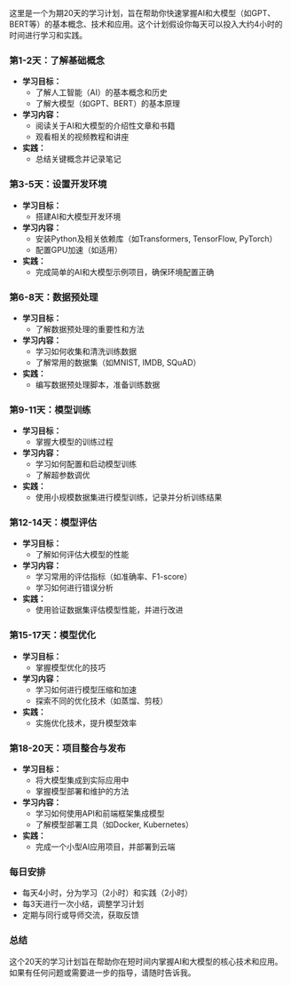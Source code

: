 这里是一个为期20天的学习计划，旨在帮助你快速掌握AI和大模型（如GPT、BERT等）的基本概念、技术和应用。这个计划假设你每天可以投入大约4小时的时间进行学习和实践。

### 第1-2天：了解基础概念
- **学习目标：**
  - 了解人工智能（AI）的基本概念和历史
  - 了解大模型（如GPT、BERT）的基本原理
- **学习内容：**
  - 阅读关于AI和大模型的介绍性文章和书籍
  - 观看相关的视频教程和讲座
- **实践：**
  - 总结关键概念并记录笔记

### 第3-5天：设置开发环境
- **学习目标：**
  - 搭建AI和大模型开发环境
- **学习内容：**
  - 安装Python及相关依赖库（如Transformers, TensorFlow, PyTorch）
  - 配置GPU加速（如适用）
- **实践：**
  - 完成简单的AI和大模型示例项目，确保环境配置正确

### 第6-8天：数据预处理
- **学习目标：**
  - 了解数据预处理的重要性和方法
- **学习内容：**
  - 学习如何收集和清洗训练数据
  - 了解常用的数据集（如MNIST, IMDB, SQuAD）
- **实践：**
  - 编写数据预处理脚本，准备训练数据

### 第9-11天：模型训练
- **学习目标：**
  - 掌握大模型的训练过程
- **学习内容：**
  - 学习如何配置和启动模型训练
  - 了解超参数调优
- **实践：**
  - 使用小规模数据集进行模型训练，记录并分析训练结果

### 第12-14天：模型评估
- **学习目标：**
  - 了解如何评估大模型的性能
- **学习内容：**
  - 学习常用的评估指标（如准确率、F1-score）
  - 学习如何进行错误分析
- **实践：**
  - 使用验证数据集评估模型性能，并进行改进

### 第15-17天：模型优化
- **学习目标：**
  - 掌握模型优化的技巧
- **学习内容：**
  - 学习如何进行模型压缩和加速
  - 探索不同的优化技术（如蒸馏、剪枝）
- **实践：**
  - 实施优化技术，提升模型效率

### 第18-20天：项目整合与发布
- **学习目标：**
  - 将大模型集成到实际应用中
  - 掌握模型部署和维护的方法
- **学习内容：**
  - 学习如何使用API和前端框架集成模型
  - 了解模型部署工具（如Docker, Kubernetes）
- **实践：**
  - 完成一个小型AI应用项目，并部署到云端

### 每日安排
- 每天4小时，分为学习（2小时）和实践（2小时）
- 每3天进行一次小结，调整学习计划
- 定期与同行或导师交流，获取反馈

### 总结
这个20天的学习计划旨在帮助你在短时间内掌握AI和大模型的核心技术和应用。如果有任何问题或需要进一步的指导，请随时告诉我。
